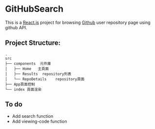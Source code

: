 GitHubSearch
===
This is a [React.js](https://reactjs.org/) project for browsing [Github](https://github.com/) user repository page using github API.
## Project Structure:
```
.
src
├── components  元件庫
│   ├── Home   主頁面
│   ├── Results  repository列表
│   └── RepoDetails    repository頁面
├── App頁面控制
└── index 頁面渲染

```
## To do 
- Add search function
- Add viewing-code function